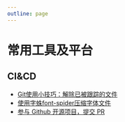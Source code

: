 ```yaml
---
outline: page
---
```


# 常用工具及平台 #

## CI&CD ##

- [Git使用小技巧：解除已被跟踪的文件](/blog/2024-03/git_untracked.md)
- [使用字蛛font-spider压缩字体文件](/blog/2023-08/mini_by_font_spider)
- [参与 Github 开源项目，提交 PR](/blog/2023-08/cooperation_with_repository.md)

<!-- <ClientOnly>
	<Archive />
</ClientOnly> -->

<script lang="ts" setup>
// const modules = import.meta.glob('./*.md', { })
// console.log(modules)
</script>
